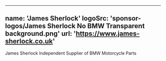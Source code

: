 
---
name: 'James Sherlock'
logoSrc: 'sponsor-logos/James Sherlock No BMW Transparent background.png'
url: 'https://www.james-sherlock.co.uk'
---
James Sherlock Independent Supplier of BMW Motorcycle Parts
